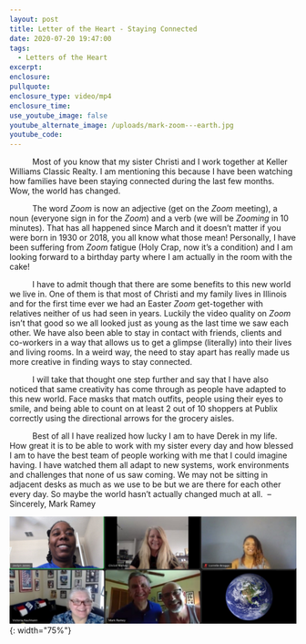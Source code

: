 ```yaml
---
layout: post
title: Letter of the Heart - Staying Connected
date: 2020-07-20 19:47:00
tags:
  - Letters of the Heart
excerpt:
enclosure:
pullquote:
enclosure_type: video/mp4
enclosure_time:
use_youtube_image: false
youtube_alternate_image: /uploads/mark-zoom---earth.jpg
youtube_code:
---
```


<p style="text-indent: 40px;">Most of you know that my sister Christi and I work together at Keller Williams Classic Realty. I am mentioning this because I have been watching how families have been staying connected during the last few months. Wow, the world has changed.</p>

<p style="text-indent: 40px;">The word <em>Zoom</em> is now an adjective (get on the <em>Zoom</em> meeting), a noun (everyone sign in for the <em>Zoom</em>) and a verb (we will be <em>Zooming</em> in 10 minutes). That has all happened since March and it doesn’t matter if you were born in 1930 or 2018, you all know what those mean! Personally, I have been suffering from <em>Zoom</em> fatigue (Holy Crap, now it’s a condition) and I am looking forward to a birthday party where I am actually in the room with the cake!</p>

<p style="text-indent: 40px;">I have to admit though that there are some benefits to this new world we live in. One of them is that most of Christi and my family lives in Illinois and for the first time ever we had an Easter <em>Zoom</em> get-together with relatives neither of us had seen in years. Luckily the video quality on <em>Zoom</em> isn’t that good so we all looked just as young as the last time we saw each other. We have also been able to stay in contact with friends, clients and co-workers in a way that allows us to get a glimpse (literally) into their lives and living rooms. In a weird way, the need to stay apart has really made us more creative in finding ways to stay connected.</p>

<p style="text-indent: 40px;">I will take that thought one step further and say that I have also noticed that same creativity has come through as people have adapted to this new world. Face masks that match outfits, people using their eyes to smile, and being able to count on at least 2 out of 10 shoppers at Publix correctly using the directional arrows for the grocery aisles.</p>

<p style="text-indent: 40px;">Best of all I have realized how lucky I am to have Derek in my life. How great it is to be able to work with my sister every day and how blessed I am to have the best team of people working with me that I could imagine having. I have watched them all adapt to new systems, work environments and challenges that none of us saw coming. We may not be sitting in adjacent desks as much as we use to be but we are there for each other every day. So maybe the world hasn’t actually changed much at all.&nbsp; – Sincerely, Mark Ramey</p>

![](/uploads/mark-zoom---earth.jpg){: width="75%"}